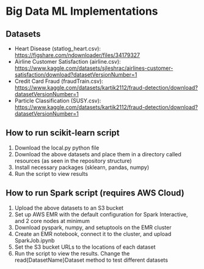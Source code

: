 # Big Data ML Implementations

## Datasets

- Heart Disease (statlog_heart.csv): https://figshare.com/ndownloader/files/34179327
- Airline Customer Satisfaction (airline.csv): https://www.kaggle.com/datasets/sjleshrac/airlines-customer-satisfaction/download?datasetVersionNumber=1
- Credit Card Fraud (fraudTrain.csv): https://www.kaggle.com/datasets/kartik2112/fraud-detection/download?datasetVersionNumber=1
- Particle Classification (SUSY.csv): https://www.kaggle.com/datasets/kartik2112/fraud-detection/download?datasetVersionNumber=1

## How to run scikit-learn script

1. Download the local.py python file
2. Download the above datasets and place them in a directory called resources (as seen in the repository structure)
3. Install necessary packages (sklearn, pandas, numpy)
4. Run the script to view results

## How to run Spark script (requires AWS Cloud)

1. Upload the above datasets to an S3 bucket
2. Set up AWS EMR with the default configuration for Spark Interactive, and 2 core nodes at minimum
3. Download pyspark, numpy, and setuptools on the EMR cluster
4. Create an EMR notebook, connect it to the cluster, and upload SparkJob.ipynb
5. Set the S3 bucket URLs to the locations of each dataset
6. Run the script to view the results. Change the read{DatasetName}Dataset method to test different datasets
